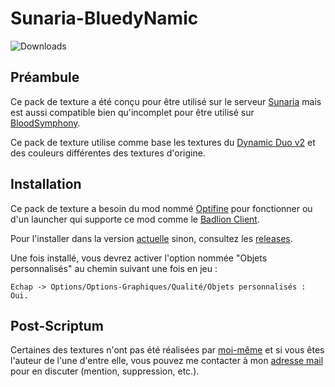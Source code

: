 # Sunaria-BluedyNamic
![Downloads](https://img.shields.io/badge/downloads-no%20releases-red)
## Préambule

Ce pack de texture a été conçu pour être utilisé sur le serveur [Sunaria](https://sunaria.fr/) mais est aussi compatible
bien qu'incomplet pour être utilisé sur [BloodSymphony](https://bloodsymphony.com/).

Ce pack de texture utilise comme base les textures du [Dynamic Duo v2](https://youtu.be/A_EwSeRfyLg) et des couleurs différentes des textures d'origine.

## Installation

Ce pack de texture a besoin du mod nommé [Optifine](https://www.optifine.net/downloads) pour fonctionner ou d'un
launcher qui supporte ce mod comme le [Badlion Client](https://client.badlion.net/fr).

Pour l'installer dans la version [actuelle](https://github.com/BluedyAishela/Sunaria-BluedyNamic/archive/refs/heads/main.zip) sinon, consultez les [releases](https://github.com/BluedyAishela/Sunaria-BluedyNamic/releases).

Une fois installé, vous devrez activer l'option nommée "Objets personnalisés" au chemin suivant une fois en jeu : 
```
Echap -> Options/Options-Graphiques/Qualité/Objets personnalisés : Oui. 
```

## Post-Scriptum

Certaines des textures n'ont pas été réalisées par [moi-même](https://github.com/BluedyRimuru) et si vous êtes l'auteur de l'une d'entre elle, vous pouvez 
me contacter à mon [adresse mail](mailto:bluedy.aishela208@gmail.com) pour en discuter (mention, suppression, etc.).
